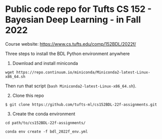 
# Public code repo for Tufts CS 152 - Bayesian Deep Learning - in Fall 2022

Course website: <https://www.cs.tufts.edu/comp/152BDL/2022f/>


Three steps to install the BDL Python environment anywhere

1) Download and install miniconda

```
wget https://repo.continuum.io/miniconda/Miniconda2-latest-Linux-x86_64.sh
```

Then run that script (`bash Miniconda2-latest-Linux-x86_64.sh`).

2) Clone this repo

```
$ git clone https://github.com/tufts-ml/cs152BDL-22f-assignments.git
```

3) Create the conda environment

```
cd path/to/cs152BDL-22f-assignments/

conda env create -f bdl_2022f_env.yml
```

